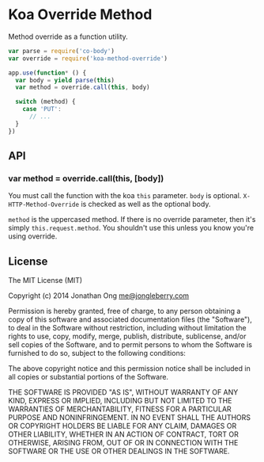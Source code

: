 # Koa Override Method

Method override as a function utility.

```js
var parse = require('co-body')
var override = require('koa-method-override')

app.use(function* () {
  var body = yield parse(this)
  var method = override.call(this, body)

  switch (method) {
    case 'PUT':
      // ...
  }
})
```

## API

### var method = override.call(this, [body])

You must call the function with the koa `this` parameter. `body` is optional. `X-HTTP-Method-Override` is checked as well as the optional body.

`method` is the uppercased method. If there is no override parameter, then it's simply `this.request.method`. You shouldn't use this unless you know you're using override.

## License

The MIT License (MIT)

Copyright (c) 2014 Jonathan Ong me@jongleberry.com

Permission is hereby granted, free of charge, to any person obtaining a copy
of this software and associated documentation files (the "Software"), to deal
in the Software without restriction, including without limitation the rights
to use, copy, modify, merge, publish, distribute, sublicense, and/or sell
copies of the Software, and to permit persons to whom the Software is
furnished to do so, subject to the following conditions:

The above copyright notice and this permission notice shall be included in
all copies or substantial portions of the Software.

THE SOFTWARE IS PROVIDED "AS IS", WITHOUT WARRANTY OF ANY KIND, EXPRESS OR
IMPLIED, INCLUDING BUT NOT LIMITED TO THE WARRANTIES OF MERCHANTABILITY,
FITNESS FOR A PARTICULAR PURPOSE AND NONINFRINGEMENT. IN NO EVENT SHALL THE
AUTHORS OR COPYRIGHT HOLDERS BE LIABLE FOR ANY CLAIM, DAMAGES OR OTHER
LIABILITY, WHETHER IN AN ACTION OF CONTRACT, TORT OR OTHERWISE, ARISING FROM,
OUT OF OR IN CONNECTION WITH THE SOFTWARE OR THE USE OR OTHER DEALINGS IN
THE SOFTWARE.
